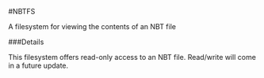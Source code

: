 #NBTFS

A filesystem for viewing the contents of an NBT file

###Details

This filesystem offers read-only access to an NBT file. Read/write will come in a future update.
